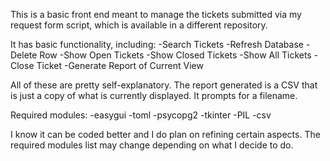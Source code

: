 This is a basic front end meant to manage the tickets submitted via my request form script, which is available in a different repository.

It has basic functionality, including:
  -Search Tickets
  -Refresh Database
  -Delete Row
  -Show Open Tickets
  -Show Closed Tickets
  -Show All Tickets
  -Close Ticket 
  -Generate Report of Current View

All of these are pretty self-explanatory.
The report generated is a CSV that is just a copy of what is currently displayed. It prompts for a filename.

Required modules:
  -easygui
  -toml
  -psycopg2
  -tkinter
  -PIL
  -csv

I know it can be coded better and I do plan on refining certain aspects. The required modules list may change depending on what I decide to do. 
